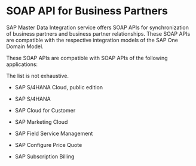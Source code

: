 <!-- loio47b9fdfef2cd4e8995d81c0bccac69b6 -->

# SOAP API for Business Partners

SAP Master Data Integration service offers SOAP APIs for synchronization of business partners and business partner relationships. These SOAP APIs are compatible with the respective integration models of the SAP One Domain Model.

These SOAP APIs are compatible with SOAP APIs of the following applications:

The list is not exhaustive.

-   SAP S/4HANA Cloud, public edition

-   SAP S/4HANA

-   SAP Cloud for Customer

-   SAP Marketing Cloud

-   SAP Field Service Management

-   SAP Configure Price Quote

-   SAP Subscription Billing


